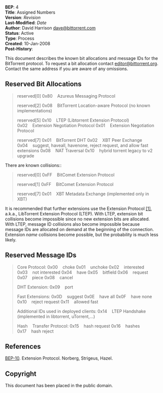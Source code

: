 **BEP**: 4  
**Title**: Assigned Numbers  
**Version**: $Revision$  
**Last-Modified**: $Date$  
**Author**: David Harrison <dave@bittorrent.com>  
**Status**: Active  
**Type**: Process  
**Created**: 10-Jan-2008  
**Post-History**:  


This document describes the known bit allocations and message IDs for
the BitTorrent protocol.  To request a bit allocation contact
editor@bittorrent.org.  Contact the same address if you are aware of
any omissions.

Reserved Bit Allocations
-----

> reserved[0]
> 0x80$~~~~$Azureus Messaging Protocol
>   
> reserved[2]
> 0x08$~~~~$BitTorrent Location-aware Protocol (no known implementations)
>   
> reserved[5]
> 0x10$~~~~$LTEP (Libtorrent Extension Protocol)
> 0x02$~~~~$Extension Negotiation Protocol
> 0x01$~~~~$Extension Negotiation Protocol
>   
> reserved[7]
> 0x01$~~~~$BitTorrent DHT
> 0x02$~~~~$XBT Peer Exchange 
> 0x04$~~~~$suggest, haveall, havenone, reject request, and allow fast extensions
> 0x08$~~~~$NAT Traversal
> 0x10$~~~~$hybrid torrent legacy to v2 upgrade

There are known collisions::

> reserved[0]
> 0xFF$~~~~$BitComet Extension Protocol
>   
> reserved[1]
> 0xFF$~~~~$BitComet Extension Protocol
>   
> reserved[7]
> 0x01$~~~~$XBT Metadata Exchange (implemented only in XBT)

It is recommended that further extensions use the Extension Protocol
[[1]](#references), a.k.a., LibTorrent Extension Protocol (LTEP).  With LTEP,
extension bit collisions become impossible since no new extension bits
are allocated.  With LTEP, message ID collisions also become
impossible because message IDs are allocated on demand at the
beginning of the connection.  Extension *name* collisions become
possible, but the probability is much less likely.

Reserved Message IDs
-----

> Core Protocol:
> 0x00$~~~~$choke
> 0x01$~~~~$unchoke
> 0x02$~~~~$interested
> 0x03$~~~~$not interested
> 0x04$~~~~$have
> 0x05$~~~~$bitfield
> 0x06$~~~~$request
> 0x07$~~~~$piece
> 0x08$~~~~$cancel
>   
> DHT Extension:
> 0x09$~~~~$port
>   
> Fast Extensions:
> 0x0D$~~~~$suggest
> 0x0E$~~~~$have all
> 0x0F$~~~~$have none
> 0x10$~~~~$reject request
> 0x11$~~~~$allowed fast
>   
> Additional IDs used in deployed clients:
> 0x14$~~~~$LTEP Handshake (implemented in libtorrent, uTorrent,...)
>   
> Hash$~~~~$Transfer Protocol:
> 0x15$~~~~$hash request
> 0x16$~~~~$hashes
> 0x17$~~~~$hash reject

References
-----

[BEP-10](/beps/0010).  Extension Protocol. Norberg, Strigeus, Hazel.

Copyright
-----

This document has been placed in the public domain.
